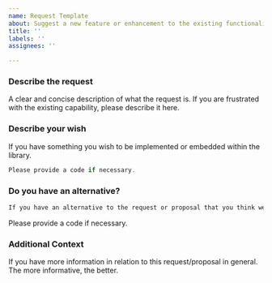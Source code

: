 ```yaml
---
name: Request Template
about: Suggest a new feature or enhancement to the existing functionality.
title: ''
labels: ''
assignees: ''

---
```


### Describe the request

A clear and concise description of what the request is. If you are frustrated with the existing capability, please describe it here.

### Describe your wish

If you have something you wish to be implemented or embedded within the library.

```csharp
Please provide a code if necessary.
```

### Do you have an alternative?

```csharp
If you have an alternative to the request or proposal that you think we cannot implement within the library.
```

Please provide a code if necessary.

### Additional Context

If you have more information in relation to this request/proposal in general. The more informative, the better.

